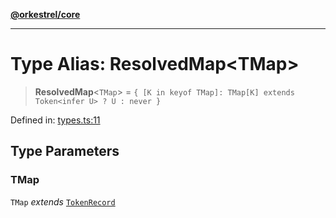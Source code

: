 [**@orkestrel/core**](../index.md)

***

# Type Alias: ResolvedMap\<TMap\>

> **ResolvedMap**\<`TMap`\> = `{ [K in keyof TMap]: TMap[K] extends Token<infer U> ? U : never }`

Defined in: [types.ts:11](https://github.com/orkestrel/core/blob/7cc3e19bc4a1e6f96f153d7b931686981208a465/src/types.ts#L11)

## Type Parameters

### TMap

`TMap` *extends* [`TokenRecord`](TokenRecord.md)
